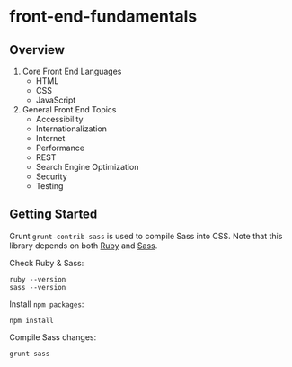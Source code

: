# front-end-fundamentals

## Overview
1. Core Front End Languages
    * HTML
    * CSS
    * JavaScript
2. General Front End Topics
    * Accessibility
    * Internationalization
    * Internet
    * Performance
    * REST
    * Search Engine Optimization
    * Security
    * Testing

## Getting Started

Grunt `grunt-contrib-sass` is used to compile Sass into CSS. Note that this library depends on both [Ruby](http://www.ruby-lang.org/en/downloads/) and [Sass](http://sass-lang.com/install).

Check Ruby & Sass:
```
ruby --version
sass --version
```

Install `npm packages`:
```
npm install
```

Compile Sass changes:
```
grunt sass
```

